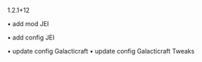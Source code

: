 1.2.1+12

• add mod JEI

• add config JEI

• update config Galacticraft
• update config Galacticraft Tweaks
